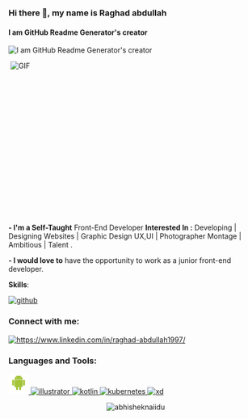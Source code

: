 ### Hi there 👋, my name is Raghad abdullah
#### I am GitHub Readme Generator's creator
![I am GitHub Readme Generator's creator](https://cdn.al-ain.com/images/2018/5/23/127-134613-best-laptops-programmers_700x400.jpeg)

<img align="right" alt="GIF" src="https://camo.githubusercontent.com/82c778ea5d8483b57a7bc7475cb04fb37993a595d50ef7f5129fc74dbf3be7d9/68747470733a2f2f7374617469632e7665637465657a792e636f6d2f73797374656d2f7265736f75726365732f7468756d626e61696c732f3030302f3232372f3838302f736d616c6c5f32782f66656d616c652d646576656c6f7065722d766563746f722e6a7067" width="500" height="320" />




**- I'm a Self-Taught** Front-End Developer **Interested In :** Developing | Designing Websites | Graphic Design UX,UI | Photographer Montage | Ambitious | Talent .

**- I would love to** have the opportunity to work as a junior front-end developer.

**Skills**:

[<img src='https://cdn.jsdelivr.net/npm/simple-icons@3.0.1/icons/github.svg' alt='github' height='40'>](https://github.com/https://github.com/raghadabdullah97)  


<h3 align="left">Connect with me:</h3>
<p align="left">
<a href="https://linkedin.com/in/https://www.linkedin.com/in/raghad-abdullah1997/" target="blank"><img align="center" src="https://raw.githubusercontent.com/rahuldkjain/github-profile-readme-generator/master/src/images/icons/Social/linked-in-alt.svg" alt="https://www.linkedin.com/in/raghad-abdullah1997/" height="30" width="40" /></a>
</p>

<h3 align="left">Languages and Tools:</h3>
<p align="left"> <a href="https://developer.android.com" target="_blank" rel="noreferrer"> <img src="https://raw.githubusercontent.com/devicons/devicon/master/icons/android/android-original-wordmark.svg" alt="android" width="40" height="40"/> </a> <a href="https://www.adobe.com/in/products/illustrator.html" target="_blank" rel="noreferrer"> <img src="https://www.vectorlogo.zone/logos/adobe_illustrator/adobe_illustrator-icon.svg" alt="illustrator" width="40" height="40"/> </a> <a href="https://kotlinlang.org" target="_blank" rel="noreferrer"> <img src="https://www.vectorlogo.zone/logos/kotlinlang/kotlinlang-icon.svg" alt="kotlin" width="40" height="40"/> </a> <a href="https://kubernetes.io" target="_blank" rel="noreferrer"> <img src="https://www.vectorlogo.zone/logos/kubernetes/kubernetes-icon.svg" alt="kubernetes" width="40" height="40"/> </a> <a href="https://www.adobe.com/products/xd.html" target="_blank" rel="noreferrer"> <img src="https://cdn.worldvectorlogo.com/logos/adobe-xd.svg" alt="xd" width="40" height="40"/> </a> </p>
<p align="center"> <img src="https://github-readme-stats.vercel.app/api?username=raghadabdullah97&show_icons=true&theme=gotham" alt="abhisheknaiidu" />
